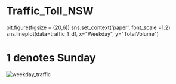 # Traffic_Toll_NSW

plt.figure(figsize = (20,6))
sns.set_context('paper', font_scale =1.2)
sns.lineplot(data=traffic_1_df, x="Weekday", y="TotalVolume")
# 1 denotes Sunday
![weekday_traffic](https://user-images.githubusercontent.com/62376291/157602790-7e7d7249-ddf1-4bb7-9b75-4ec92077ef95.png)
